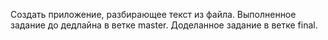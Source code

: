Cоздать приложение, разбирающее текст из файла.
Выполненное задание до дедлайна в ветке master.
Доделанное задание в ветке final. 